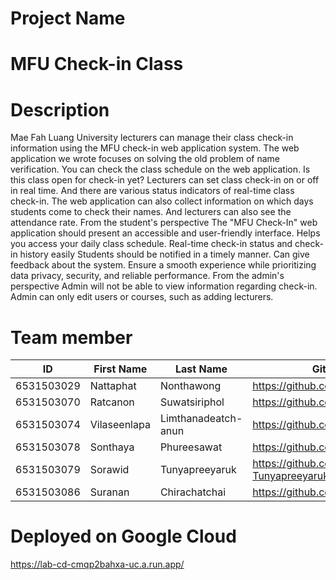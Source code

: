 # Project Name

MFU Check-in Class
=============

# Description

Mae Fah Luang University lecturers can manage their class check-in information using the MFU check-in web application system. The web application we wrote focuses on solving the old problem of name verification. You can check the class schedule on the web application. Is this class open for check-in yet? Lecturers can set class check-in on or off in real time. And there are various status indicators of real-time class check-in. The web application can also collect information on which days students come to check their names. And lecturers can also see the attendance rate.
From the student's perspective The "MFU Check-In" web application should present an accessible and user-friendly interface. Helps you access your daily class schedule. Real-time check-in status and check-in history easily Students should be notified in a timely manner. Can give feedback about the system. Ensure a smooth experience while prioritizing data privacy, security, and reliable performance.
From the admin's perspective Admin will not be able to view information regarding check-in. Admin can only edit users or courses, such as adding lecturers.



# Team member

| ID           | First Name   | Last Name           | Github account                            |
|--------------|--------------|---------------------|-------------------------------------------|
| 6531503029   | Nattaphat    | Nonthawong          | https://github.com/Nattaphat007           |
| 6531503070   | Ratcanon     | Suwatsiriphol       | https://github.com/6531503070             |
| 6531503074   | Vilaseenlapa | Limthanadeatch-anun | https://github.com/6531503074             |
| 6531503078   | Sonthaya     | Phureesawat         | https://github.com/6531503078             |
| 6531503079   | Sorawid      | Tunyapreeyaruk      | https://github.com/Sorawit-Tunyapreeyaruk |
| 6531503086   | Suranan      | Chirachatchai       | https://github.com/SurananChirachatchai   |


# Deployed on Google Cloud
https://lab-cd-cmqp2bahxa-uc.a.run.app/
